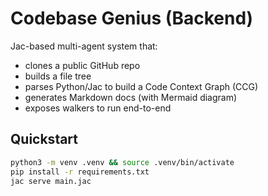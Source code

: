 # Codebase Genius (Backend)

Jac-based multi-agent system that:
- clones a public GitHub repo
- builds a file tree
- parses Python/Jac to build a Code Context Graph (CCG)
- generates Markdown docs (with Mermaid diagram)
- exposes walkers to run end-to-end

## Quickstart
```bash
python3 -m venv .venv && source .venv/bin/activate
pip install -r requirements.txt
jac serve main.jac
